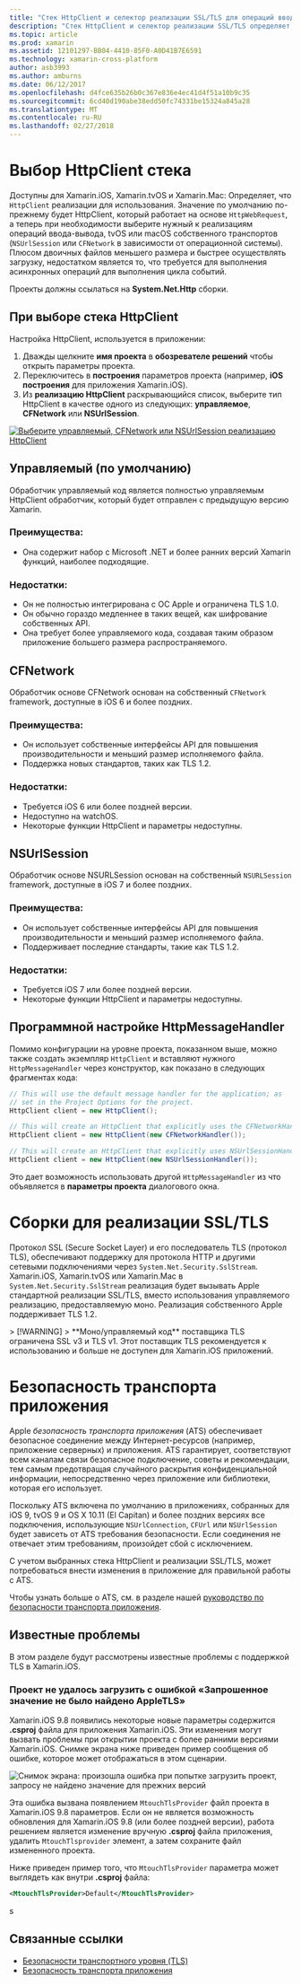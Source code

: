 ```yaml
---
title: "Стек HttpClient и селектор реализации SSL/TLS для операций ввода-вывода и macOS"
description: "Стек HttpClient и селектор реализации SSL/TLS определяет, будет использоваться приложением Xamarin iOS, tvOS или macOS реализацию класса HttpClient и SSL/TLS."
ms.topic: article
ms.prod: xamarin
ms.assetid: 12101297-BB04-4410-85F0-A0D41B7E6591
ms.technology: xamarin-cross-platform
author: asb3993
ms.author: amburns
ms.date: 06/12/2017
ms.openlocfilehash: d4fce635b26b0c367e836e4ec41d4f51a10b9c35
ms.sourcegitcommit: 6cd40d190abe38edd50fc74331be15324a845a28
ms.translationtype: MT
ms.contentlocale: ru-RU
ms.lasthandoff: 02/27/2018
---
```

# <a name="httpclient-stack-selector"></a>Выбор HttpClient стека

Доступны для Xamarin.iOS, Xamarin.tvOS и Xamarin.Mac: Определяет, что `HttpClient` реализации для использования. Значение по умолчанию по-прежнему будет HttpClient, который работает на основе `HttpWebRequest`, а теперь при необходимости выберите нужный к реализациям операций ввода-вывода, tvOS или macOS собственного транспортов (`NSUrlSession` или `CFNetwork` в зависимости от операционной системы). Плюсом двоичных файлов меньшего размера и быстрее осуществлять загрузку, недостатком является то, что требуется для выполнения асинхронных операций для выполнения цикла событий.

Проекты должны ссылаться на **System.Net.Http** сборки.

<a name="Selecting-a-HttpClient-Stack" />

## <a name="selecting-a-httpclient-stack"></a>При выборе стека HttpClient

Настройка HttpClient, используется в приложении:

1. Дважды щелкните **имя проекта** в **обозревателе решений** чтобы открыть параметры проекта.
2. Переключитесь в **построения** параметров проекта (например, **iOS построения** для приложения Xamarin.iOS).
3. Из **реализацию HttpClient** раскрывающийся список, выберите тип HttpClient в качестве одного из следующих: **управляемое**, **CFNetwork** или **NSUrlSession**.

[ ![Выберите управляемый, CFNetwork или NSUrlSession реализацию HttpClient](http-stack-images/http-xs-sml.png)](http-stack-images/http-xs.png)

<a name="Managed" />

## <a name="managed-default"></a>Управляемый (по умолчанию)

Обработчик управляемый код является полностью управляемым HttpClient обработчик, который будет отправлен с предыдущую версию Xamarin.

### <a name="pros"></a>Преимущества:

 - Она содержит набор с Microsoft .NET и более ранних версий Xamarin функций, наиболее подходящие.

### <a name="cons"></a>Недостатки:

 - Он не полностью интегрирована с ОС Apple и ограничена TLS 1.0.
 - Он обычно гораздо медленнее в таких вещей, как шифрование собственных API.
 - Она требует более управляемого кода, создавая таким образом приложение большего размера распространяемого.

<a name="CFNetwork" />

## <a name="cfnetwork"></a>CFNetwork

Обработчик основе CFNetwork основан на собственный `CFNetwork` framework, доступные в iOS 6 и более поздних.

### <a name="pros"></a>Преимущества:

 - Он использует собственные интерфейсы API для повышения производительности и меньший размер исполняемого файла.
 - Поддержка новых стандартов, таких как TLS 1.2.

### <a name="cons"></a>Недостатки:

 - Требуется iOS 6 или более поздней версии.
 - Недоступно на watchOS.
 - Некоторые функции HttpClient и параметры недоступны.

<a name="NSUrlSession" />

## <a name="nsurlsession"></a>NSUrlSession

Обработчик основе NSURLSession основан на собственный `NSURLSession` framework, доступные в iOS 7 и более поздних.

### <a name="pros"></a>Преимущества:

 - Он использует собственные интерфейсы API для повышения производительности и меньший размер исполняемого файла.
 - Поддерживает последние стандарты, такие как TLS 1.2.

### <a name="cons"></a>Недостатки:

 - Требуется iOS 7 или более поздней версии.
 - Некоторые функции HttpClient и параметры недоступны.


## <a name="programmatically-setting-the-httpmessagehandler"></a>Программной настройке HttpMessageHandler

Помимо конфигурации на уровне проекта, показанном выше, можно также создать экземпляр `HttpClient` и вставляют нужного `HttpMessageHandler` через конструктор, как показано в следующих фрагментах кода:

```csharp
// This will use the default message handler for the application; as
// set in the Project Options for the project.
HttpClient client = new HttpClient();

// This will create an HttpClient that explicitly uses the CFNetworkHandler
HttpClient client = new HttpClient(new CFNetworkHandler());

// This will create an HttpClient that explicitly uses NSUrlSessionHandler
HttpClient client = new HttpClient(new NSUrlSessionHandler());
```

Это дает возможность использовать другой `HttpMessageHandler` из что объявляется в **параметры проекта** диалогового окна.

<a name="New-SSL-TLS-implementation-build-option" />
<a name="Selecting-a-SSL-TLS-implementation" />
<a name="Apple-TLS" />

# <a name="ssltls-implementation-build"></a>Сборки для реализации SSL/TLS

Протокол SSL (Secure Socket Layer) и его последователь TLS (протокол TLS), обеспечивают поддержку для протокола HTTP и другими сетевыми подключениями через `System.Net.Security.SslStream`. Xamarin.iOS, Xamarin.tvOS или Xamarin.Mac в `System.Net.Security.SslStream` реализация будет вызывать Apple стандартной реализации SSL/TLS, вместо использования управляемого реализацию, предоставляемую моно. Реализация собственного Apple поддерживает TLS 1.2.

<a name="Mono" />
> [!WARNING]
> **Моно/управляемый код** поставщика TLS ограничена SSL v3 и TLS v1. Этот поставщик TLS рекомендуется к использованию и больше не доступен для Xamarin.iOS приложений. 

<a name="App-Transport-Security" />

# <a name="app-transport-security"></a>Безопасность транспорта приложения

Apple _безопасность транспорта приложения_ (ATS) обеспечивает безопасное соединение между Интернет-ресурсов (например, приложение серверных) и приложения. ATS гарантирует, соответствуют всем каналам связи безопасное подключение, советы и рекомендации, тем самым предотвращая случайного раскрытия конфиденциальной информации, непосредственно через приложение или библиотеки, которая его использует.

Поскольку ATS включена по умолчанию в приложениях, собранных для iOS 9, tvOS 9 и OS X 10.11 (El Capitan) и более поздних версиях все подключения, использующие `NSUrlConnection`, `CFUrl` или `NSUrlSession` будет зависеть от ATS требования безопасности. Если соединения не отвечает этим требованиям, произойдет сбой с исключением.

С учетом выбранных стека HttpClient и реализации SSL/TLS, может потребоваться внести изменения в приложение для правильной работы с ATS.

Чтобы узнать больше о ATS, см. в разделе нашей [руководство по безопасности транспорта приложения](~/ios/app-fundamentals/ats.md).

## <a name="known-issues"></a>Известные проблемы

В этом разделе будут рассмотрены известные проблемы с поддержкой TLS в Xamarin.iOS.

### <a name="project-failed-to-load-with-error-requested-value-appletls-wasnt-found"></a>Проект не удалось загрузить с ошибкой «Запрошенное значение не было найдено AppleTLS»

Xamarin.iOS 9.8 появились некоторые новые параметры содержится **.csproj** файла для приложения Xamarin.iOS. Эти изменения могут вызвать проблемы при открытии проекта с более ранними версиями Xamarin.iOS. Снимке экрана ниже приведен пример сообщения об ошибке, которое может отображаться в этом сценарии.

![Снимок экрана: произошла ошибка при попытке загрузить проект, запросу не найдено значение для прежних версий](http-stack-images/tlserror-xs.png)

Эта ошибка вызвана появлением `MtouchTlsProvider` файл проекта в Xamarin.iOS 9.8 параметров. Если он не является возможность обновления для Xamarin.iOS 9.8 (или более поздней версии), работа решением является изменение вручную **.csproj** файла приложения, удалить `MtouchTlsprovider` элемент, а затем сохраните файл измененного проекта.

Ниже приведен пример того, что `MtouchTlsProvider` параметра может выглядеть как внутри **.csproj** файла:

```xml
<MtouchTlsProvider>Default</MtouchTlsProvider>
```
s


## <a name="related-links"></a>Связанные ссылки

- [Безопасности транспортного уровня (TLS)](~/cross-platform/app-fundamentals/transport-layer-security.md)
- [Безопасность транспорта приложения](~/ios/app-fundamentals/ats.md)
